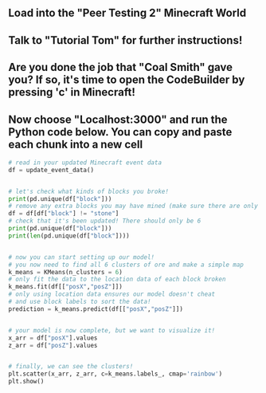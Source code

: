 ## Load into the "Peer Testing 2" Minecraft World

## Talk to "Tutorial Tom" for further instructions!

## Are you done the job that "Coal Smith" gave you? If so, it's time to open the CodeBuilder by pressing 'c' in Minecraft!

## Now choose "Localhost:3000" and run the Python code below. You can copy and paste each chunk into a new cell

```python
# read in your updated Minecraft event data
df = update_event_data()


# let's check what kinds of blocks you broke!
print(pd.unique(df["block"]))
# remove any extra blocks you may have mined (make sure there are only 6!)
df = df[df["block"] != "stone"]
# check that it's been updated! There should only be 6
print(pd.unique(df["block"]))
print(len(pd.unique(df["block"])))


# now you can start setting up our model!
# you now need to find all 6 clusters of ore and make a simple map
k_means = KMeans(n_clusters = 6)
# only fit the data to the location data of each block broken
k_means.fit(df[["posX","posZ"]])
# only using location data ensures our model doesn't cheat
# and use block labels to sort the data!
prediction = k_means.predict(df[["posX","posZ"]])


# your model is now complete, but we want to visualize it!
x_arr = df["posX"].values
z_arr = df["posZ"].values


# finally, we can see the clusters!
plt.scatter(x_arr, z_arr, c=k_means.labels_, cmap='rainbow')
plt.show()
```